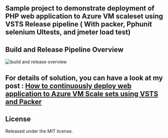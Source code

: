 ## Sample project to demonstrate deployment of PHP web application to Azure VM scaleset using VSTS Release pipeline ( With packer, Pphunit selenium UItests, and jmeter load test)

## Build and Release Pipeline Overview
![build and release overview](https://raw.githubusercontent.com/maniSbindra/vsts-packer-vmss-php-webapp-release/master/images/build-release-overview.png)

## For details of solution, you can have a look at my post : [How to continuously deploy web application to Azure VM Scale sets using VSTS and Packer](https://blogs.msdn.microsoft.com/manibindra/2016/12/26/how-to-continuously-deploy-web-application-to-azure-vm-scale-sets-using-vsts-and-packer/ )

## License
Released under the MIT license.
